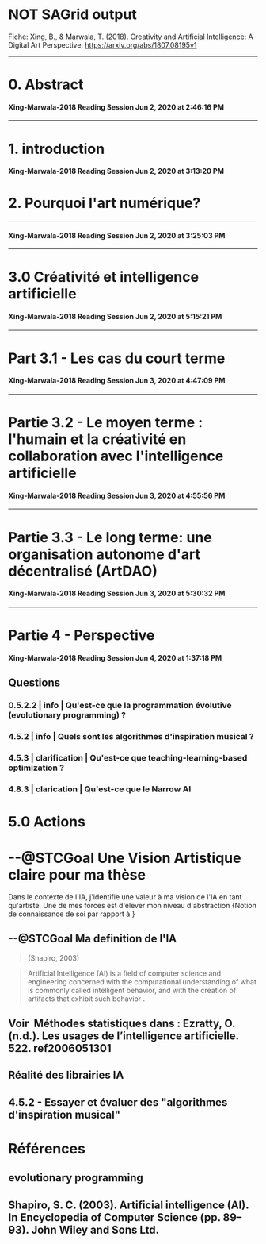 # NOT SAGrid output

Fiche: Xing, B., & Marwala, T. (2018). Creativity and Artificial Intelligence: A Digital Art Perspective. https://arxiv.org/abs/1807.08195v1
______

# 0. Abstract
#### Xing-Marwala-2018 Reading Session Jun 2, 2020 at 2:46:16 PM 




______

# 1. introduction
#### Xing-Marwala-2018 Reading Session Jun 2, 2020 at 3:13:20 PM 



# 2. Pourquoi l'art numérique?  
______
#### Xing-Marwala-2018 Reading Session Jun 2, 2020 at 3:25:03 PM 




______


# 3.0 Créativité et intelligence artificielle
#### Xing-Marwala-2018 Reading Session Jun 2, 2020 at 5:15:21 PM 







______
# Part 3.1 - Les cas du court terme
#### Xing-Marwala-2018 Reading Session Jun 3, 2020 at 4:47:09 PM 

______
# Partie 3.2 - Le moyen terme : l'humain et la créativité en collaboration avec l'intelligence artificielle

#### Xing-Marwala-2018 Reading Session Jun 3, 2020 at 4:55:56 PM 



______
# Partie 3.3 - Le long terme: une organisation autonome d'art décentralisé (ArtDAO)
#### Xing-Marwala-2018 Reading Session Jun 3, 2020 at 5:30:32 PM 



______
# Partie 4 - Perspective
#### Xing-Marwala-2018 Reading Session Jun 4, 2020 at 1:37:18 PM 


## Questions

###  0.5.2.2 | info | Qu'est-ce que la programmation évolutive (evolutionary programming) ?

### 4.5.2  | info |  Quels sont les algorithmes d'inspiration musical ?

### 4.5.3  | clarification | Qu'est-ce que teaching-learning-based optimization ?
### 4.8.3  | clarication | Qu'est-ce que le Narrow AI 
 

# 5.0 Actions

# --@STCGoal  Une **Vision Artistique** claire pour ma thèse

Dans le contexte de l'IA, j'identifie une valeur à ma vision de l'IA en tant qu'artiste.  Une de mes forces est d'élever mon niveau d'abstraction {Notion de connaissance de soi par rapport à }
## --@STCGoal Ma definition de l'IA

>(Shapiro, 2003)

>Artificial Intelligence (AI) is a field of computer science and engineering concerned with the computational understanding of what is commonly called intelligent behavior, and with the creation of artifacts that exhibit such behavior  .
## Voir  **Méthodes statistiques** dans : Ezratty, O. (n.d.). Les usages de l’intelligence artificielle. 522. ref2006051301

## Réalité des librairies IA

## 4.5.2 - Essayer et évaluer des "algorithmes d'inspiration musical"


# Références


## evolutionary programming
## Shapiro, S. C. (2003). Artificial intelligence (AI). In Encyclopedia of Computer Science (pp. 89–93). John Wiley and Sons Ltd.
